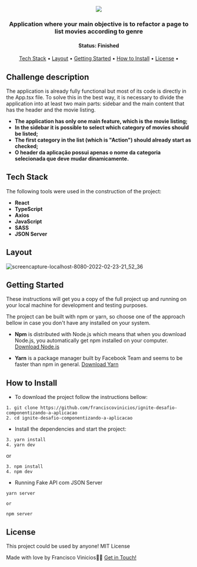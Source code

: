 <div align="center">
   <img  src="https://user-images.githubusercontent.com/78514869/155436253-962bf819-7af1-4cc0-8364-a8896d98ea04.png">
</div>

<h3 align="center">
    Application where your main objective is to refactor a page to list movies according to genre
</h3>

<h4 align="center"> 
	 Status: Finished
</h4>


<p align="center">
 <a href="#tech-stack">Tech Stack</a> • 
 <a href="#layout">Layout</a> • 
 <a href="#getting-started">Getting Started</a> • 
 <a href="#how-to-install">How to Install</a> • 
 <a href="#license">License</a> • 
</p>


## Challenge description

<p>
  The application is already fully functional but most of its code is directly in the App.tsx file. To solve this in the best way,
  it is necessary to divide the application into at least two main parts: sidebar and the main content that has the header and the movie listing.
</p>

  -   **The application has only one main feature, which is the movie listing;**
  -   **In the sidebar it is possible to select which category of movies should be listed;**
  -   **The first category in the list (which is "Action") should already start as checked;**
  -   **O header da aplicação possui apenas o nome da categoria selecionada que deve mudar dinamicamente.**


## Tech Stack

The following tools were used in the construction of the project:

-   **React**
-   **TypeScript**
-   **Axios**
-   **JavaScript**
-   **SASS**
-   **JSON Server**

## Layout

![screencapture-localhost-8080-2022-02-23-21_52_36](https://user-images.githubusercontent.com/78514869/155437075-553c8af4-36d9-4a64-8825-b1f4ca497ae6.png)

## Getting Started

These instructions will get you a copy of the full project up and running on your local machine for development and testing purposes.

The project can be built with npm or yarn, so choose one of the approach bellow in case you don't have any installed on your system.

* **Npm** is distributed with Node.js which means that when you download Node.js, you automatically get npm installed on your computer. [Download Node.js](https://nodejs.org/en/download/)

* **Yarn** is a package manager built by Facebook Team and seems to be faster than npm in general.  [Download Yarn](https://yarnpkg.com/en/docs/install)


## How to Install

* To download the project follow the instructions bellow:

```
1. git clone https://github.com/franciscovinicios/ignite-desafio-componentizando-a-aplicacao
2. cd ignite-desafio-componentizando-a-aplicacao
```

* Install the dependencies and start the project:

```
3. yarn install
4. yarn dev

```

or

```
3. npm install
4. npm dev
```

* Running Fake API com JSON Server

```
yarn server 

or

npm server
```



## License

This project could be used by anyone! MIT License

Made with love by Francisco Vinicios👋🏽 [Get in Touch!](https://www.linkedin.com/in/franciscoviniciosti/)
